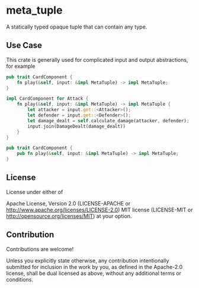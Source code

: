 # meta_tuple

A statically typed opaque tuple that can contain any type.

## Use Case

This crate is generally used for complicated input and output abstractions, for example

```rust
pub trait CardComponent {
    fn play(&self, input: &impl MetaTuple) -> impl MetaTuple;
}

impl CardComponent for Attack {
    fn play(&self, input: &impl MetaTuple) -> impl MetaTuple {
        let attacker = input.get::<Attacker>();
        let defender = input.get::<Defender>();
        let damage_dealt = self.calculate_damage(attacker, defender);
        input.join(DamageDealt(damage_dealt))
    }
}

pub trait CardComponent {
    pub fn play(&self, input: &impl MetaTuple) -> impl MetaTuple;
}
```

## License

License under either of

Apache License, Version 2.0 (LICENSE-APACHE or <http://www.apache.org/licenses/LICENSE-2.0>)
MIT license (LICENSE-MIT or <http://opensource.org/licenses/MIT>)
at your option.

## Contribution

Contributions are welcome!

Unless you explicitly state otherwise, any contribution intentionally submitted for inclusion in the work by you, as defined in the Apache-2.0 license, shall be dual licensed as above, without any additional terms or conditions.
